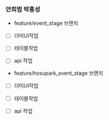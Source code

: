 
### 안희범 박홍성


- feature/event_stage 브랜치

- [ ] 더미UI작업
- [ ] 테이블작업
- [ ] api 작업





- feature/hosupark_event_stage 브랜치

- [ ] 더미UI작업
- [ ] 테이블작업
- [ ] api 작업


